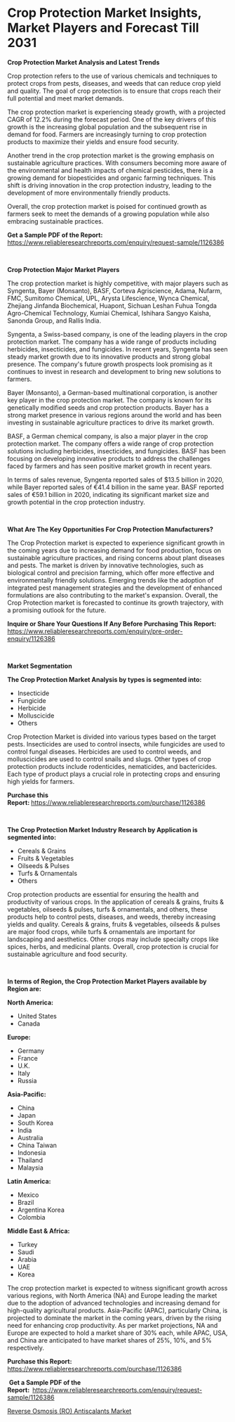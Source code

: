 <p><h1>Crop Protection Market Insights, Market Players and Forecast Till 2031</h1></p><p><strong>Crop Protection Market Analysis and Latest Trends</strong></p>
<p><p>Crop protection refers to the use of various chemicals and techniques to protect crops from pests, diseases, and weeds that can reduce crop yield and quality. The goal of crop protection is to ensure that crops reach their full potential and meet market demands.</p><p>The crop protection market is experiencing steady growth, with a projected CAGR of 12.2% during the forecast period. One of the key drivers of this growth is the increasing global population and the subsequent rise in demand for food. Farmers are increasingly turning to crop protection products to maximize their yields and ensure food security.</p><p>Another trend in the crop protection market is the growing emphasis on sustainable agriculture practices. With consumers becoming more aware of the environmental and health impacts of chemical pesticides, there is a growing demand for biopesticides and organic farming techniques. This shift is driving innovation in the crop protection industry, leading to the development of more environmentally friendly products.</p><p>Overall, the crop protection market is poised for continued growth as farmers seek to meet the demands of a growing population while also embracing sustainable practices.</p></p>
<p><strong>Get a Sample PDF of the Report:&nbsp;</strong> <a href="https://www.reliableresearchreports.com/enquiry/request-sample/1126386">https://www.reliableresearchreports.com/enquiry/request-sample/1126386</a></p>
<p>&nbsp;</p>
<p><strong>Crop Protection Major Market Players</strong></p>
<p><p>The crop protection market is highly competitive, with major players such as Syngenta, Bayer (Monsanto), BASF, Corteva Agriscience, Adama, Nufarm, FMC, Sumitomo Chemical, UPL, Arysta Lifescience, Wynca Chemical, Zhejiang Jinfanda Biochemical, Huapont, Sichuan Leshan Fuhua Tongda Agro-Chemical Technology, Kumiai Chemical, Ishihara Sangyo Kaisha, Sanonda Group, and Rallis India.</p><p>Syngenta, a Swiss-based company, is one of the leading players in the crop protection market. The company has a wide range of products including herbicides, insecticides, and fungicides. In recent years, Syngenta has seen steady market growth due to its innovative products and strong global presence. The company's future growth prospects look promising as it continues to invest in research and development to bring new solutions to farmers.</p><p>Bayer (Monsanto), a German-based multinational corporation, is another key player in the crop protection market. The company is known for its genetically modified seeds and crop protection products. Bayer has a strong market presence in various regions around the world and has been investing in sustainable agriculture practices to drive its market growth.</p><p>BASF, a German chemical company, is also a major player in the crop protection market. The company offers a wide range of crop protection solutions including herbicides, insecticides, and fungicides. BASF has been focusing on developing innovative products to address the challenges faced by farmers and has seen positive market growth in recent years.</p><p>In terms of sales revenue, Syngenta reported sales of $13.5 billion in 2020, while Bayer reported sales of €41.4 billion in the same year. BASF reported sales of €59.1 billion in 2020, indicating its significant market size and growth potential in the crop protection industry.</p></p>
<p>&nbsp;</p>
<p><strong>What Are The Key Opportunities For Crop Protection Manufacturers?</strong></p>
<p><p>The Crop Protection market is expected to experience significant growth in the coming years due to increasing demand for food production, focus on sustainable agriculture practices, and rising concerns about plant diseases and pests. The market is driven by innovative technologies, such as biological control and precision farming, which offer more effective and environmentally friendly solutions. Emerging trends like the adoption of integrated pest management strategies and the development of enhanced formulations are also contributing to the market's expansion. Overall, the Crop Protection market is forecasted to continue its growth trajectory, with a promising outlook for the future.</p></p>
<p><strong>Inquire or Share Your Questions If Any Before Purchasing This Report:</strong> <a href="https://www.reliableresearchreports.com/enquiry/pre-order-enquiry/1126386">https://www.reliableresearchreports.com/enquiry/pre-order-enquiry/1126386</a></p>
<p>&nbsp;</p>
<p><strong>Market Segmentation</strong></p>
<p><strong>The Crop Protection Market Analysis by types is segmented into:</strong></p>
<p><ul><li>Insecticide</li><li>Fungicide</li><li>Herbicide</li><li>Molluscicide</li><li>Others</li></ul></p>
<p><p>Crop Protection Market is divided into various types based on the target pests. Insecticides are used to control insects, while fungicides are used to control fungal diseases. Herbicides are used to control weeds, and molluscicides are used to control snails and slugs. Other types of crop protection products include rodenticides, nematicides, and bactericides. Each type of product plays a crucial role in protecting crops and ensuring high yields for farmers.</p></p>
<p><strong>Purchase this Report:&nbsp;</strong><a href="https://www.reliableresearchreports.com/purchase/1126386">https://www.reliableresearchreports.com/purchase/1126386</a></p>
<p>&nbsp;</p>
<p><strong>The Crop Protection Market Industry Research by Application is segmented into:</strong></p>
<p><ul><li>Cereals & Grains</li><li>Fruits & Vegetables</li><li>Oilseeds & Pulses</li><li>Turfs & Ornamentals</li><li>Others</li></ul></p>
<p><p>Crop protection products are essential for ensuring the health and productivity of various crops. In the application of cereals & grains, fruits & vegetables, oilseeds & pulses, turfs & ornamentals, and others, these products help to control pests, diseases, and weeds, thereby increasing yields and quality. Cereals & grains, fruits & vegetables, oilseeds & pulses are major food crops, while turfs & ornamentals are important for landscaping and aesthetics. Other crops may include specialty crops like spices, herbs, and medicinal plants. Overall, crop protection is crucial for sustainable agriculture and food security.</p></p>
<p>&nbsp;</p>
<p><strong>In terms of Region, the Crop Protection Market Players available by Region are:</strong></p>
<p>
    <p> <strong> North America: </strong>
        <ul>
            <li>United States</li>
            <li>Canada</li>
        </ul>
        </p> 
    <p> <strong> Europe: </strong>
        <ul>
            <li>Germany</li>
            <li>France</li>
            <li>U.K.</li>
            <li>Italy</li>
            <li>Russia</li>
        </ul>
        </p> 
    <p> <strong> Asia-Pacific: </strong>
        <ul>
            <li>China</li>
            <li>Japan</li>
            <li>South Korea</li>
            <li>India</li>
            <li>Australia</li>
            <li>China Taiwan</li>
            <li>Indonesia</li>
            <li>Thailand</li>
            <li>Malaysia</li>
        </ul>
        </p> 
    <p> <strong> Latin America: </strong>
        <ul>
            <li>Mexico</li>
            <li>Brazil</li>
            <li>Argentina Korea</li>
            <li>Colombia</li>
        </ul>
        </p> 
    <p> <strong> Middle East & Africa: </strong>
        <ul>
            <li>Turkey</li>
            <li>Saudi</li>
            <li>Arabia</li>
            <li>UAE</li>
            <li>Korea</li>
        </ul>
    </p>
    </p>
<p><p>The crop protection market is expected to witness significant growth across various regions, with North America (NA) and Europe leading the market due to the adoption of advanced technologies and increasing demand for high-quality agricultural products. Asia-Pacific (APAC), particularly China, is projected to dominate the market in the coming years, driven by the rising need for enhancing crop productivity. As per market projections, NA and Europe are expected to hold a market share of 30% each, while APAC, USA, and China are anticipated to have market shares of 25%, 10%, and 5% respectively.</p></p>
<p><strong>Purchase this Report: </strong><a href="https://www.reliableresearchreports.com/purchase/1126386">https://www.reliableresearchreports.com/purchase/1126386</a></p>
<p>&nbsp;<strong>Get a Sample PDF of the Report:&nbsp;&nbsp;</strong><a href="https://www.reliableresearchreports.com/enquiry/request-sample/1126386">https://www.reliableresearchreports.com/enquiry/request-sample/1126386</a></p>
<p><strong></strong></p>
<p><p><a href="https://fearless-okapi-6c8.notion.site/Reverse-Osmosis-RO-Antiscalants-Market-Size-Furnishes-Valuable-Information-Encompassing-Market-Sha-16ec827a030e4484adeb3be5cf31a677">Reverse Osmosis (RO) Antiscalants Market</a></p></p>